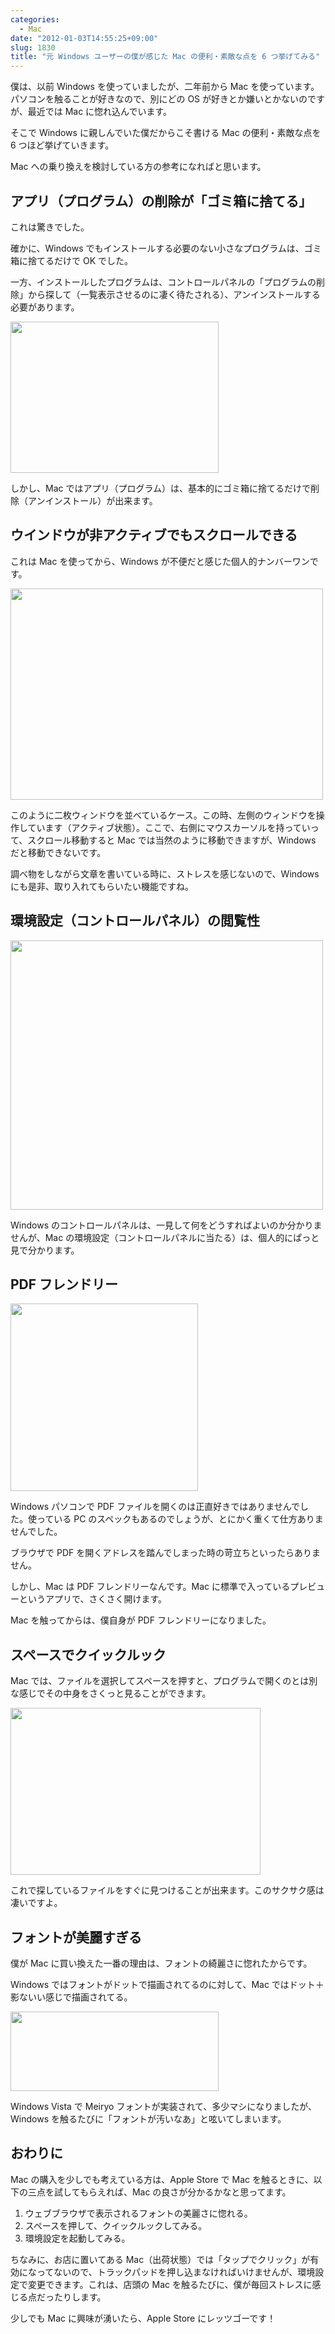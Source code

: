 ```yaml
---
categories:
  - Mac
date: "2012-01-03T14:55:25+09:00"
slug: 1830
title: "元 Windows ユーザーの僕が感じた Mac の便利・素敵な点を 6 つ挙げてみる"
---
```


僕は、以前 Windows を使っていましたが、二年前から Mac を使っています。パソコンを触ることが好きなので、別にどの OS が好きとか嫌いとかないのですが、最近では Mac に惚れ込んでいます。

そこで Windows に親しんでいた僕だからこそ書ける Mac の便利・素敵な点を 6 つほど挙げていきます。

Mac への乗り換えを検討している方の参考になればと思います。

## アプリ（プログラム）の削除が「ゴミ箱に捨てる」

これは驚きでした。

確かに、Windows でもインストールする必要のない小さなプログラムは、ゴミ箱に捨てるだけで OK でした。

一方、インストールしたプログラムは、コントロールパネルの「プログラムの削除」から探して（一覧表示させるのに凄く待たされる）、アンインストールする必要があります。

<img alt="" src="/images/2012/01/1830_1.png" width="333" height="242">

しかし、Mac ではアプリ（プログラム）は、基本的にゴミ箱に捨てるだけで削除（アンインストール）が出来ます。

## ウインドウが非アクティブでもスクロールできる

これは Mac を使ってから、Windows が不便だと感じた個人的ナンバーワンです。

<img alt="" src="/images/2012/01/1830_2.png" width="500" height="338">

このように二枚ウィンドウを並べているケース。この時、左側のウィンドウを操作しています（アクティブ状態）。ここで、右側にマウスカーソルを持っていって、スクロール移動すると Mac では当然のように移動できますが、Windows だと移動できないです。

調べ物をしながら文章を書いている時に、ストレスを感じないので、Windows にも是非、取り入れてもらいたい機能ですね。

## 環境設定（コントロールパネル）の閲覧性

<img alt="" src="/images/2012/01/1830_3.png" width="500" height="431">

Windows のコントロールパネルは、一見して何をどうすればよいのか分かりませんが、Mac の環境設定（コントロールパネルに当たる）は、個人的にぱっと見で分かります。

## PDF フレンドリー

<img alt="" src="/images/2012/01/1830_4.png" width="300" height="300">

Windows パソコンで PDF ファイルを開くのは正直好きではありませんでした。使っている PC のスペックもあるのでしょうが、とにかく重くて仕方ありませんでした。

ブラウザで PDF を開くアドレスを踏んでしまった時の苛立ちといったらありません。

しかし、Mac は PDF フレンドリーなんです。Mac に標準で入っているプレビューというアプリで、さくさく開けます。

Mac を触ってからは、僕自身が PDF フレンドリーになりました。

## スペースでクイックルック

Mac では、ファイルを選択してスペースを押すと、プログラムで開くのとは別な感じでその中身をさくっと見ることができます。

<img alt="" src="/images/2012/01/1830_5.png" width="400" height="267">

これで探しているファイルをすぐに見つけることが出来ます。このサクサク感は凄いですよ。

## フォントが美麗すぎる

僕が Mac に買い換えた一番の理由は、フォントの綺麗さに惚れたからです。

Windows ではフォントがドットで描画されてるのに対して、Mac ではドット＋影ないい感じで描画されてる。

<img alt="" src="/images/2012/01/1830_6.png" width="333" height="127">

Windows Vista で Meiryo フォントが実装されて、多少マシになりましたが、Windows を触るたびに「フォントが汚いなあ」と呟いてしまいます。

## おわりに

Mac の購入を少しでも考えている方は、Apple Store で Mac を触るときに、以下の三点を試してもらえれば、Mac の良さが分かるかなと思ってます。

1. ウェブブラウザで表示されるフォントの美麗さに惚れる。
1. スペースを押して、クイックルックしてみる。
1. 環境設定を起動してみる。

ちなみに、お店に置いてある Mac（出荷状態）では「タップでクリック」が有効になってないので、トラックパッドを押し込まなければいけませんが、環境設定で変更できます。これは、店頭の Mac を触るたびに、僕が毎回ストレスに感じる点だったりします。

少しでも Mac に興味が湧いたら、Apple Store にレッツゴーです！
